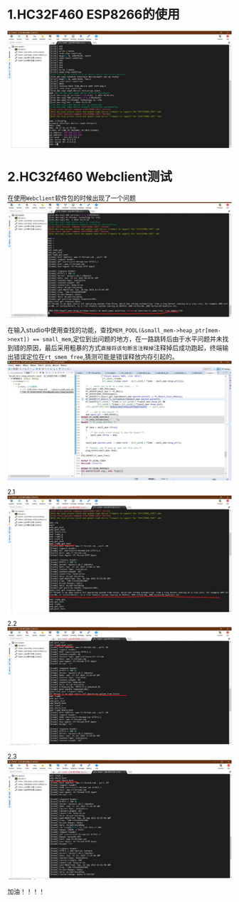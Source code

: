 # 1.HC32F460 ESP8266的使用
![image](https://github.com/Yaochenger/summer2022/blob/main/WangShun/Day5/2.picture/1.ESP8266%E7%9A%84%E4%BD%BF%E7%94%A8.jpg)
# 2.HC32f460 Webclient测试
在使用`Webclient`软件包的时候出现了一个问题
![image](https://github.com/Yaochenger/summer2022/blob/main/WangShun/Day5/2.picture/2.HC32-Webclient%E6%B5%8B%E8%AF%95.jpg)

在输入studio中使用查找的功能，查找`MEM_POOL(&small_mem->heap_ptr[mem->next]) == small_mem`,定位到出问题的地方，在一路跳转后由于水平问题并未找到错的原因，最后采用粗暴的方式`直接将该句断言注释掉`注释掉后成功跑起，终端输出错误定位在`rt_smem_free`,猜测可能是错误释放内存引起的。
![image](https://github.com/Yaochenger/summer2022/blob/main/WangShun/Day5/2.picture/3.%E7%B2%97%E6%9A%B4%E7%9A%84%E8%A7%A3%E5%86%B3%E5%8A%9E%E6%B3%95.jpg)

 2.1![image](https://github.com/Yaochenger/summer2022/blob/main/WangShun/Day5/2.picture/4.web_get_test.jpg)

 2.2![image](https://github.com/Yaochenger/summer2022/blob/main/WangShun/Day5/2.picture/5.web_post_test.jpg)

 2.3![image](https://github.com/Yaochenger/summer2022/blob/main/WangShun/Day5/2.picture/6.web_shard_test.jpg)

 加油！！！！